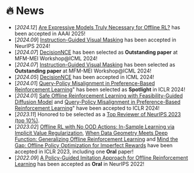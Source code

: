 # 🔥 News
- [*2024.12*] [Are Expressive Models Truly Necessary for Offline RL?](https://openreview.net/forum?id=19KvVggjVr) has been accepted in AAAI 2025!
- [*2024.09*] [Instruction-Guided Visual Masking](https://2toinf.github.io/IVM/) has been accepted in NeurIPS 2024!
- [*2024.07*] [DecisionNCE](https://2toinf.github.io/DecisionNCE/) has been selected as **Outstanding paper** at MFM-MEI Workshop@ICML 2024!
- [*2024.07*] [Instruction-Guided Visual Masking](https://2toinf.github.io/IVM/) has been selected as **Outstanding paper** at MFM-MEI Workshop@ICML 2024!
- [*2024.05*] [DecisionNCE](https://2toinf.github.io/DecisionNCE/) has been accepted in ICML 2024!
- [*2024.01*] [Query-Policy Misalignment in Preference-Based Reinforcement Learning](https://openreview.net/forum?id=UoBymIwPJR&referrer=%5BAuthor%20Console%5D)" has been selected as **Spotlight** in ICLR 2024!
- [*2024.01*] [Safe Offline Reinforcement Learning with Feasibility-Guided Diffusion Model](https://arxiv.org/abs/2401.10700) and [Query-Policy Misalignment in Preference-Based Reinforcement Learning](https://openreview.net/forum?id=UoBymIwPJR&referrer=%5BAuthor%20Console%5D)" have been accepted to ICLR 2024!
- [*2023.11*] Honored to be selected as a [Top Reviewer of NeurIPS 2023 (top 10%)](https://neurips.cc/Conferences/2023/ProgramCommittee#top-reivewers).
- [*2023.02*] [Offline RL with No OOD Actions: In-Sample Learning via Implicit Value Regularization](https://openreview.net/pdf?id=ueYYgo2pSSU), [When Data Geometry Meets Deep Function: Generalizing Offline Reinforcement Learning](https://openreview.net/forum?id=lMO7TC7cuuh) and [Mind the Gap: Offline Policy Optimization for Imperfect Rewards](https://openreview.net/forum?id=WumysvcMvV6) have been accepted in ICLR 2023, including one **Oral** paper!
- [*2022.09*] [A Policy-Guided Imitation Approach for Offline Reinforcement Learning](https://openreview.net/forum?id=CKbqDtZnSc) has been accepted as **Oral** in NeurIPS 2022!

